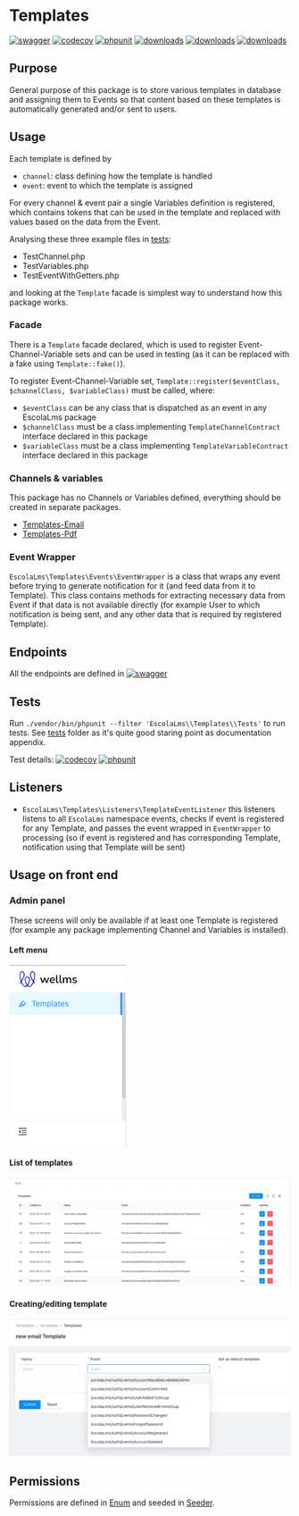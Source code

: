 # Templates

[![swagger](https://img.shields.io/badge/documentation-swagger-green)](https://escolalms.github.io/Templates/)
[![codecov](https://codecov.io/gh/EscolaLMS/Templates/branch/main/graph/badge.svg?token=NRAN4R8AGZ)](https://codecov.io/gh/EscolaLMS/Templates)
[![phpunit](https://github.com/EscolaLMS/Templates/actions/workflows/test.yml/badge.svg)](https://github.com/EscolaLMS/Templates/actions/workflows/test.yml)
[![downloads](https://img.shields.io/packagist/dt/escolalms/templates)](https://packagist.org/packages/escolalms/templates)
[![downloads](https://img.shields.io/packagist/v/escolalms/templates)](https://packagist.org/packages/escolalms/templates)
[![downloads](https://img.shields.io/packagist/l/escolalms/templates)](https://packagist.org/packages/escolalms/templates)

## Purpose

General purpose of this package is to store various templates in database and assigning them to Events so that content based on these templates is automatically generated and/or sent to users.

## Usage

Each template is defined by

- `channel`: class defining how the template is handled
- `event`: event to which the template is assigned

For every channel & event pair a single Variables definition is registered, which contains tokens that can be used in the template and replaced with values based on the data from the Event.

Analysing these three example files in [tests](https://github.com/EscolaLMS/Templates/tree/main/tests/Mock):

- TestChannel.php
- TestVariables.php
- TestEventWithGetters.php

and looking at the `Template` facade is simplest way to understand how this package works.

### Facade

There is a `Template` facade declared, which is used to register Event-Channel-Variable sets and can be used in testing (as it can be replaced with a fake using `Template::fake()`).

To register Event-Channel-Variable set, `Template::register($eventClass, $channelClass, $variableClass)` must be called, where:

- `$eventClass` can be any class that is dispatched as an event in any EscolaLms package
- `$channelClass` must be a class implementing `TemplateChannelContract` interface declared in this package
- `$variableClass` must be a class implementing `TemplateVariableContract` interface declared in this package

### Channels & variables

This package has no Channels or Variables defined, everything should be created in separate packages.

- [Templates-Email](https://github.com/EscolaLMS/Templates-Email)
- [Templates-Pdf](https://github.com/EscolaLMS/Templates-Pdf)

### Event Wrapper

`EscolaLms\Templates\Events\EventWrapper` is a class that wraps any event before trying to generate notification for it (and feed data from it to Template). This class contains methods for extracting necessary data from Event if that data is not available directly (for example User to which notification is being sent, and any other data that is required by registered Template).

## Endpoints

All the endpoints are defined in [![swagger](https://img.shields.io/badge/documentation-swagger-green)](https://escolalms.github.io/Templates/)

## Tests

Run `./vendor/bin/phpunit --filter 'EscolaLms\\Templates\\Tests'` to run tests. See [tests](https://github.com/EscolaLMS/Templates/tree/main/tests) folder as it's quite good staring point as documentation appendix.

Test details:
[![codecov](https://codecov.io/gh/EscolaLMS/Templates/branch/main/graph/badge.svg?token=NRAN4R8AGZ)](https://codecov.io/gh/EscolaLMS/Templates)
[![phpunit](https://github.com/EscolaLMS/Templates/actions/workflows/test.yml/badge.svg)](https://github.com/EscolaLMS/Templates/actions/workflows/test.yml)

## Listeners

- `EscolaLms\Templates\Listeners\TemplateEventListener` this listeners listens to all `EscolaLms` namespace events, checks if event is registered for any Template, and passes the event wrapped in `EventWrapper` to processing (so if event is registered and has corresponding Template, notification using that Template will be sent)

## Usage on front end

### Admin panel

These screens will only be available if at least one Template is registered (for example any package implementing Channel and Variables is installed).

#### **Left menu**

![Menu](./docs/templates/menu.png "Menu")

#### **List of templates**

![List of templates](./docs/templates/list.png "List of templates")

#### **Creating/editing template**

![Creating/editing template](./docs/templates/edit.png "Creating or editing template")

## Permissions

Permissions are defined in [Enum](https://github.com/EscolaLMS/Templates/blob/main/src/Enums/TemplatesPermissionsEnum.php) and seeded in [Seeder](https://github.com/EscolaLMS/Templates/blob/main/database/seeders/PermissionTableSeeder.php).
